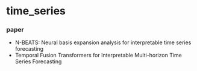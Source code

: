 # time_series


### paper
- N-BEATS: Neural basis expansion analysis for interpretable time series forecasting
- Temporal Fusion Transformers for Interpretable Multi-horizon Time Series Forecasting
